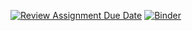[![Review Assignment Due Date](https://classroom.github.com/assets/deadline-readme-button-24ddc0f5d75046c5622901739e7c5dd533143b0c8e959d652212380cedb1ea36.svg)](https://classroom.github.com/a/4YDPKTYq)
[![Binder](https://mybinder.org/badge_logo.svg)](https://mybinder.org/v2/gh/dm4bem-2023/5-reproducible-report-benoit_jules_conseil_nicolas/tree/main/HEAD)
